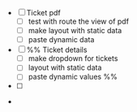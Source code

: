 - [ ] Ticket pdf
	- [ ] test with route the view of pdf
	- [ ] make layout with static data
	- [ ] paste dynamic data
- [ ] %% Ticket details
	- [ ] make dropdown for tickets
	- [ ] layout with static data
	- [ ] paste dynamic values %%
- [ ]

-

